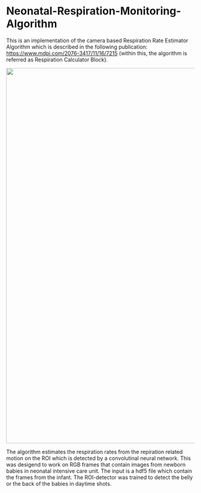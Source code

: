 # Neonatal-Respiration-Monitoring-Algorithm

This is an implementation of the camera based Respiration Rate Estimator Algorithm which is described in the following publication: https://www.mdpi.com/2076-3417/11/16/7215 (within this, the algorithm is referred as Respiration Calculator Block).

<p align="center">
<img src="https://i.imgur.com/MRROn41.jpg" width="1000">
</p>

The algorithm estimates the respiration rates from the repiration related motion on the ROI which is detected by a convolutinal neural network. This was desigend to work on RGB frames that contain images from newborn babies in neonatal intensive care unit. The input is a hdf5 file which contain the frames from the infant. The ROI-detector was trained to detect the belly or the back of the babies in daytime shots.
